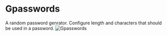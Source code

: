 # Gpasswords
A random password genrator.
Configure length and characters that should be used in a password.
![Gpasswords](https://github.com/chababer/Gpasswords/assets/97912575/6799c092-5a59-412d-bffb-f5542c0abd0e)
